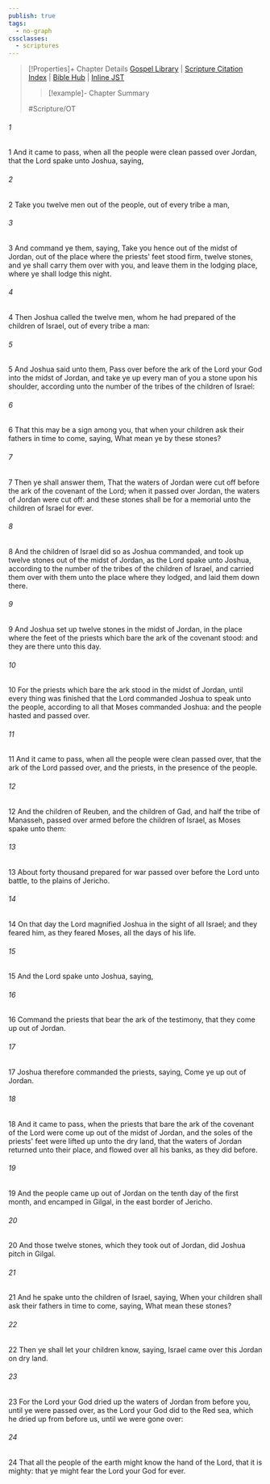```yaml
---
publish: true
tags:
  - no-graph
cssclasses:
  - scriptures
---
```

>[!Properties]+ Chapter Details
>[Gospel Library](https://churchofjesuschrist.org/study/scriptures/ot/josh/4?lang=eng)    |    [Scripture Citation Index](https://scriptures.byu.edu/#06a04::c06a04)    |    [Bible Hub](https://biblehub.com/joshua/4.htm)    |    [Inline JST](https://scripturetoolbox.com/html/ic/Joshua/4.html)
>>[!example]- Chapter Summary
>> 
> 
>
>#Scripture/OT
###### 1
1 And it came to pass, when all the people were clean passed over Jordan, that the Lord spake unto Joshua, saying,
###### 2
2 Take you twelve men out of the people, out of every tribe a man,
###### 3
3 And command ye them, saying, Take you hence out of the midst of Jordan, out of the place where the priests' feet stood firm, twelve stones, and ye shall carry them over with you, and leave them in the lodging place, where ye shall lodge this night.
###### 4
4 Then Joshua called the twelve men, whom he had prepared of the children of Israel, out of every tribe a man:
###### 5
5 And Joshua said unto them, Pass over before the ark of the Lord your God into the midst of Jordan, and take ye up every man of you a stone upon his shoulder, according unto the number of the tribes of the children of Israel:
###### 6
6 That this may be a sign among you, that when your children ask their fathers in time to come, saying, What mean ye by these stones?
###### 7
7 Then ye shall answer them, That the waters of Jordan were cut off before the ark of the covenant of the Lord; when it passed over Jordan, the waters of Jordan were cut off: and these stones shall be for a memorial unto the children of Israel for ever.
###### 8
8 And the children of Israel did so as Joshua commanded, and took up twelve stones out of the midst of Jordan, as the Lord spake unto Joshua, according to the number of the tribes of the children of Israel, and carried them over with them unto the place where they lodged, and laid them down there.
###### 9
9 And Joshua set up twelve stones in the midst of Jordan, in the place where the feet of the priests which bare the ark of the covenant stood: and they are there unto this day.
###### 10
10 For the priests which bare the ark stood in the midst of Jordan, until every thing was finished that the Lord commanded Joshua to speak unto the people, according to all that Moses commanded Joshua: and the people hasted and passed over.
###### 11
11 And it came to pass, when all the people were clean passed over, that the ark of the Lord passed over, and the priests, in the presence of the people.
###### 12
12 And the children of Reuben, and the children of Gad, and half the tribe of Manasseh, passed over armed before the children of Israel, as Moses spake unto them:
###### 13
13 About forty thousand prepared for war passed over before the Lord unto battle, to the plains of Jericho.
###### 14
14 On that day the Lord magnified Joshua in the sight of all Israel; and they feared him, as they feared Moses, all the days of his life.
###### 15
15 And the Lord spake unto Joshua, saying,
###### 16
16 Command the priests that bear the ark of the testimony, that they come up out of Jordan.
###### 17
17 Joshua therefore commanded the priests, saying, Come ye up out of Jordan.
###### 18
18 And it came to pass, when the priests that bare the ark of the covenant of the Lord were come up out of the midst of Jordan, and the soles of the priests' feet were lifted up unto the dry land, that the waters of Jordan returned unto their place, and flowed over all his banks, as they did before.
###### 19
19 And the people came up out of Jordan on the tenth day of the first month, and encamped in Gilgal, in the east border of Jericho.
###### 20
20 And those twelve stones, which they took out of Jordan, did Joshua pitch in Gilgal.
###### 21
21 And he spake unto the children of Israel, saying, When your children shall ask their fathers in time to come, saying, What mean these stones?
###### 22
22 Then ye shall let your children know, saying, Israel came over this Jordan on dry land.
###### 23
23 For the Lord your God dried up the waters of Jordan from before you, until ye were passed over, as the Lord your God did to the Red sea, which he dried up from before us, until we were gone over:
###### 24
24 That all the people of the earth might know the hand of the Lord, that it is mighty: that ye might fear the Lord your God for ever.
